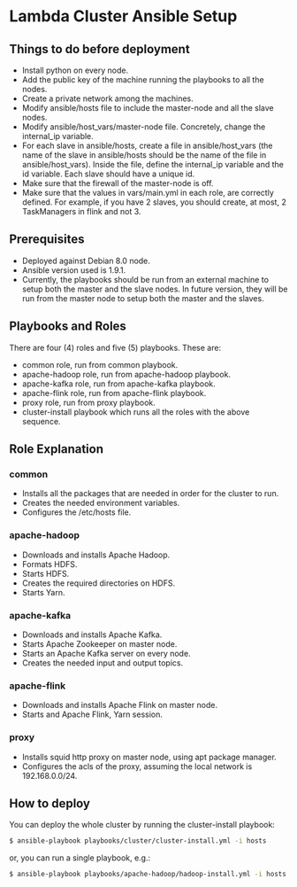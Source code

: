 # Lambda Cluster Ansible Setup


## Things to do before deployment

- Install python on every node.
- Add the public key of the machine running the playbooks to all the nodes.
- Create a private network among the machines.
- Modify ansible/hosts file to include the master-node and all the slave nodes.
- Modify ansible/host_vars/master-node file. Concretely, change the internal_ip variable.
- For each slave in ansible/hosts, create a file in ansible/host_vars (the name of the slave in ansible/hosts should be the name of the file in ansible/host_vars). Inside
the file, define the internal_ip variable and the id variable. Each slave should have a unique id.
- Make sure that the firewall of the master-node is off.
- Make sure that the values in vars/main.yml in each role, are correctly defined. For example,
if you have 2 slaves, you should create, at most, 2 TaskManagers in flink and not 3.


## Prerequisites

- Deployed against Debian 8.0 node.
- Ansible version used is 1.9.1.
- Currently, the playbooks should be run from an external machine to setup both the master and the slave nodes. In future version, they will be run from the master node to setup
both the master and the slaves.


## Playbooks and Roles

There are four (4) roles and five (5) playbooks. These are:
- common role, run from common playbook.
- apache-hadoop role, run from apache-hadoop playbook.
- apache-kafka role, run from apache-kafka playbook.
- apache-flink role, run from apache-flink playbook.
- proxy role, run from proxy playbook.
- cluster-install playbook which runs all the roles with the above sequence.


## Role Explanation


### common

- Installs all the packages that are needed in order for the cluster to run.
- Creates the needed environment variables.
- Configures the /etc/hosts file.


### apache-hadoop
- Downloads and installs Apache Hadoop.
- Formats HDFS.
- Starts HDFS.
- Creates the required directories on HDFS.
- Starts Yarn.


### apache-kafka
- Downloads and installs Apache Kafka.
- Starts Apache Zookeeper on master node.
- Starts an Apache Kafka server on every node.
- Creates the needed input and output topics.


### apache-flink
- Downloads and installs Apache Flink on master node.
- Starts and Apache Flink, Yarn session.


### proxy
- Installs squid http proxy on master node, using apt package manager.
- Configures the acls of the proxy, assuming the local network is 192.168.0.0/24.


## How to deploy

You can deploy the whole cluster by running the cluster-install playbook:

```bash
$ ansible-playbook playbooks/cluster/cluster-install.yml -i hosts
```

or, you can run a single playbook, e.g.:

```bash
$ ansible-playbook playbooks/apache-hadoop/hadoop-install.yml -i hosts
```
